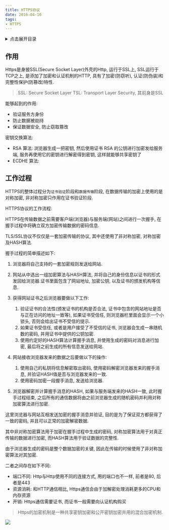 ```yaml
---
title: HTTPS协议
date: 2016-04-16
tags:
- HTTPS
---
```

<details>
<summary>点击展开目录</summary>
<!-- TOC -->

- [作用](#作用)
- [工作过程](#工作过程)

<!-- /TOC -->
</details>


## 作用

Https是身披SSL(Secure Socket Layer)外壳的Http, 运行于SSL上, SSL运行于TCP之上, 是添加了加密和认证机制的HTTP, 具有了加密(防窃听), 认证(防伪装)和完整性保护(防篡改)特性.
> SSL: Secure Socket Layer
> TSL: Transport Layer Security, 其前身是SSL

能够起到的作用:

* 验证服务方身份
* 防止数据被劫持
* 保证数据安全, 防止窃取篡改

密钥交换算法:

* RSA 算法: 浏览器生成一把密钥, 然后使用证书 RSA 的公钥进行加密发给服务端, 服务再使用它的密钥进行解密得到密钥, 这样就能够共享密钥了
* ECDHE 算法: 

## 工作过程

HTTPS的整体过程分为`证书验证`阶段和`数据传输`阶段, 在数据传输的加密上使用的是对称加密, 非对称加密只作用在证书验证阶段.

HTTPS协议的工作流程:

HTTPS在传输数据之前需要客户端(浏览器)与服务端(网站)之间进行一次握手, 在握手过程中将确立双方加密传输数据的密码信息.

TLS/SSL协议不仅仅是一套加密传输的协议, 其中还使用了非对称加密, 对称加密及HASH算法.

握手过程的简单描述如下:

1. 浏览器将自己支持的一套加密规则发送给网站.
2. 网站从中选出一组加密算法与HASH算法, 并将自己的身份信息以证书的形式发回给浏览器.证书里面包含了网站地址, 加密公钥, 以及证书的颁发机构等信息.
3. 获得网站证书之后浏览器要做以下工作:
    1. 验证证书的合法性(颁发证书的机构是否合法, 证书中包含的网站地址是否与正在访问的地址一致等), 如果证书受信任, 则浏览器栏里面会显示一个小锁头, 否则会给出证书不受信的提示.
    2. 如果证书受信任, 或者是用户接受了不受信的证书, 浏览器会生成一串随机数的密码, 并用证书中提供的公钥加密.
    3. 使用约定好的HASH算法计算握手消息, 并使用生成的密码对消息进行加密, 最后将之前生成的所有信息发送给网站.

4. 网站接收浏览器发来的数据之后要做以下的操作:
    1. 使用自己的私钥将信息解密取出密码, 使用密码解密浏览器发来的握手消息, 并验证HASH值是否与浏览器发来的一致.
    2. 使用密码加密一段握手消息, 发送给浏览器.

5. 浏览器解密并计算握手消息的HASH, 如果与服务端发来的HASH一致, 此时握手过程结束, 之后所有的通信数据将由之前浏览器生成的随机密码并利用对称加密算法进行加密.

这里浏览器与网站互相发送加密的握手消息并验证, 目的是为了保证双方都获得了一致的密码, 并且可以正常的加密解密数据.

其中非对称加密算法用于加密在握手过程中生成的密码, 对称加密算法用于对真正传输的数据进行加密, 而HASH算法用于验证数据的完整性.

由于浏览器生成的密码是整个数据加密的关键, 因此在传输的时候使用了非对称加密算法对其加密.

二者之间存在如下不同:
* 端口不同: Http与Http使用不同的连接方式, 用的端口也不一样, 前者是80, 后者是443
* 资源消耗: 和HTTP通信相比, Https通信会由于加解密处理消耗更多的CPU和内存资源
* 开销: Https通信需要证书, 而证书一般需要向认证机构购买

> Https的加密机制是一种共享密钥加密和公开密钥加密并用的混合加密机制.

[![](https://static.segmentfault.com/v-5b1df2a7/global/img/creativecommons-cc.svg)](https://creativecommons.org/licenses/by-nc-nd/4.0/)
